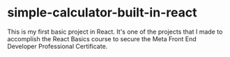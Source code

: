 # simple-calculator-built-in-react
This is my first basic project in React. It's one of the projects that I made to accomplish the React Basics course to  secure the Meta Front End Developer Professional Certificate.
